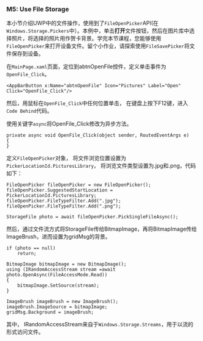 ### M5: Use File Storage
本小节介绍UWP中的文件操作，使用到了`FileOpenPicker`API(在`Windows.Storage.Pickers`中）。本例中，单击**打开**文件按钮，然后在图片库中选择照片，将选择的照片用作贺卡背景。学完本节课程，您能够使用`FileOpenPicker`来打开设备文件。留个小作业，请探索使用`FileSavePicker`将文件保存到设备。

在`MainPage.xaml`页面，定位到abtnOpenFile控件，定义单击事件为`OpenFile_Click`。

	<AppBarButton x:Name="abtnOpenFile" Icon="Pictures" Label="Open" Click="OpenFile_Click"/>

然后，用鼠标在`OpenFile_Click`中任何位置单击， 在键盘上按下F12键，进入`Code Behind`代码。

使用关键字`async`将OpenFile_Click修改为异步方法。

    private async void OpenFile_Click(object sender, RoutedEventArgs e)
    {
    }

定义`FileOpenPicker`对象， 将文件浏览位置设置为`PickerLocationId.PicturesLibrary`， 将浏览文件类型设置为.jpg和.png，代码如下：

    FileOpenPicker fileOpenPicker = new FileOpenPicker();
    fileOpenPicker.SuggestedStartLocation = PickerLocationId.PicturesLibrary;
    fileOpenPicker.FileTypeFilter.Add(".jpg");
    fileOpenPicker.FileTypeFilter.Add(".png");

    StorageFile photo = await fileOpenPicker.PickSingleFileAsync();

然后，通过文件流方式将StorageFile传给BitmapImage，再将BitmapImage传给ImageBrush，进而设置为gridMsg的背景。

    if (photo == null)
        return;

    BitmapImage bitmapImage = new BitmapImage();
    using (IRandomAccessStream stream =await photo.OpenAsync(FileAccessMode.Read))
    {
        bitmapImage.SetSource(stream);
    }

    ImageBrush imageBrush = new ImageBrush();
    imageBrush.ImageSource = bitmapImage;
    gridMsg.Background = imageBrush;

其中， IRandomAccessStream来自于`Windows.Storage.Streams`，用于以流的形式访问文件。

